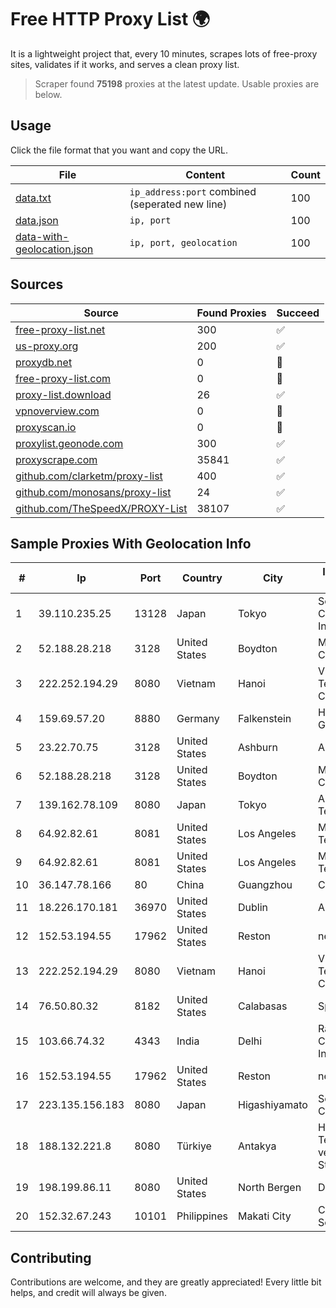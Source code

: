 
# Free HTTP Proxy List 🌍

It is a lightweight project that, every 10 minutes, scrapes lots of free-proxy sites, validates if it works, and serves a clean proxy list.


> Scraper found **75198** proxies at the latest update. Usable proxies are below.

## Usage

Click the file format that you want and copy the URL.


|File|Content|Count|
|----|-------|-----|
|[data.txt](https://raw.githubusercontent.com/themiralay/Proxy-List-World/master/data.txt)|`ip_address:port` combined (seperated new line)|100|
|[data.json](https://raw.githubusercontent.com/themiralay/Proxy-List-World/master/data.json)|`ip, port`|100|
|[data-with-geolocation.json](https://raw.githubusercontent.com/themiralay/Proxy-List-World/master/data-with-geolocation.json)|`ip, port, geolocation`|100|

## Sources

|Source|Found Proxies|Succeed|
|------|-------------|-------|
|[free-proxy-list.net](https://free-proxy-list.net)|300|✅|
|[us-proxy.org](https://www.us-proxy.org)|200|✅|
|[proxydb.net](http://proxydb.net)|0|🚫|
|[free-proxy-list.com](https://free-proxy-list.com/?page=&port=&type%5B%5D=http&type%5B%5D=https&up_time=0&search=Search)|0|🚫|
|[proxy-list.download](https://www.proxy-list.download/HTTP)|26|✅|
|[vpnoverview.com](https://vpnoverview.com/privacy/anonymous-browsing/free-proxy-servers)|0|🚫|
|[proxyscan.io](https://www.proxyscan.io)|0|🚫|
|[proxylist.geonode.com](https://proxylist.geonode.com/api/proxy-list?limit=300&page=1&sort_by=lastChecked&sort_type=desc&protocols=http,https)|300|✅|
|[proxyscrape.com](https://api.proxyscrape.com/v2/?request=displayproxies&protocol=http&timeout=10000&country=all&ssl=all&anonymity=all)|35841|✅|
|[github.com/clarketm/proxy-list](https://raw.githubusercontent.com/clarketm/proxy-list/master/proxy-list-raw.txt)|400|✅|
|[github.com/monosans/proxy-list](https://raw.githubusercontent.com/monosans/proxy-list/main/proxies/http.txt)|24|✅|
|[github.com/TheSpeedX/PROXY-List](https://raw.githubusercontent.com/TheSpeedX/PROXY-List/master/http.txt)|38107|✅|


## Sample Proxies With Geolocation Info

|#|Ip|Port|Country|City|Internet Service Provider|
|-|--|----|-------|----|-------------------------|
|1|39.110.235.25|13128|Japan|Tokyo|Sony Network Communications Inc|
|2|52.188.28.218|3128|United States|Boydton|Microsoft Corporation|
|3|222.252.194.29|8080|Vietnam|Hanoi|VietNam Post and Telecom Corporation|
|4|159.69.57.20|8880|Germany|Falkenstein|Hetzner Online GmbH|
|5|23.22.70.75|3128|United States|Ashburn|Amazon.com|
|6|52.188.28.218|3128|United States|Boydton|Microsoft Corporation|
|7|139.162.78.109|8080|Japan|Tokyo|Akamai Technologies, Inc.|
|8|64.92.82.61|8081|United States|Los Angeles|Momentum Telecom, Inc.|
|9|64.92.82.61|8081|United States|Los Angeles|Momentum Telecom, Inc.|
|10|36.147.78.166|80|China|Guangzhou|China Mobile|
|11|18.226.170.181|36970|United States|Dublin|Amazon.com, Inc.|
|12|152.53.194.55|17962|United States|Reston|netcup GmbH|
|13|222.252.194.29|8080|Vietnam|Hanoi|VietNam Post and Telecom Corporation|
|14|76.50.80.32|8182|United States|Calabasas|Spectrum|
|15|103.66.74.32|4343|India|Delhi|RailTel Corporation of India Ltd.|
|16|152.53.194.55|17962|United States|Reston|netcup GmbH|
|17|223.135.156.183|8080|Japan|Higashiyamato|So-net Corporation|
|18|188.132.221.8|8080|Türkiye|Antakya|High Speed Telekomunikasyon ve Hab. Hiz. Ltd. Sti.|
|19|198.199.86.11|8080|United States|North Bergen|DigitalOcean, LLC|
|20|152.32.67.243|10101|Philippines|Makati City|Converge ICT Solution Inc|



## Contributing

Contributions are welcome, and they are greatly appreciated! Every
little bit helps, and credit will always be given.

